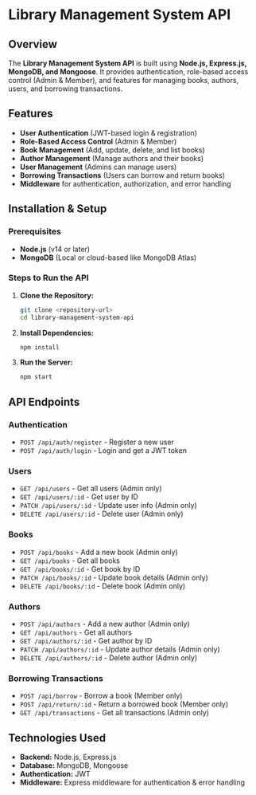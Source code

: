 # Library Management System API

## Overview
The **Library Management System API** is built using **Node.js, Express.js, MongoDB, and Mongoose**. It provides authentication, role-based access control (Admin & Member), and features for managing books, authors, users, and borrowing transactions.

## Features
- **User Authentication** (JWT-based login & registration)
- **Role-Based Access Control** (Admin & Member)
- **Book Management** (Add, update, delete, and list books)
- **Author Management** (Manage authors and their books)
- **User Management** (Admins can manage users)
- **Borrowing Transactions** (Users can borrow and return books)
- **Middleware** for authentication, authorization, and error handling

## Installation & Setup
### Prerequisites
- **Node.js** (v14 or later)
- **MongoDB** (Local or cloud-based like MongoDB Atlas)

### Steps to Run the API
1. **Clone the Repository:**
   ```bash
   git clone <repository-url>
   cd library-management-system-api
   ```
2. **Install Dependencies:**
   ```bash
   npm install
   ```
3. **Run the Server:**
   ```bash
   npm start
   ```


## API Endpoints
### Authentication
- `POST /api/auth/register` - Register a new user
- `POST /api/auth/login` - Login and get a JWT token

### Users
- `GET /api/users` - Get all users (Admin only)
- `GET /api/users/:id` - Get user by ID
- `PATCH /api/users/:id` - Update user info (Admin only)
- `DELETE /api/users/:id` - Delete user (Admin only)

### Books
- `POST /api/books` - Add a new book (Admin only)
- `GET /api/books` - Get all books
- `GET /api/books/:id` - Get book by ID
- `PATCH /api/books/:id` - Update book details (Admin only)
- `DELETE /api/books/:id` - Delete book (Admin only)

### Authors
- `POST /api/authors` - Add a new author (Admin only)
- `GET /api/authors` - Get all authors
- `GET /api/authors/:id` - Get author by ID
- `PATCH /api/authors/:id` - Update author details (Admin only)
- `DELETE /api/authors/:id` - Delete author (Admin only)

### Borrowing Transactions
- `POST /api/borrow` - Borrow a book (Member only)
- `POST /api/return/:id` - Return a borrowed book (Member only)
- `GET /api/transactions` - Get all transactions (Admin only)

## Technologies Used
- **Backend:** Node.js, Express.js
- **Database:** MongoDB, Mongoose
- **Authentication:** JWT
- **Middleware:** Express middleware for authentication & error handling

